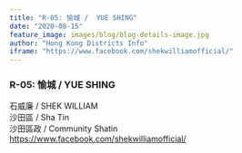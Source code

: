 ```yaml
---
title: "R-05: 愉城 /  YUE SHING"
date: "2020-08-15"
feature_image: images/blog/blog-details-image.jpg
author: "Hong Kong Districts Info"
iframe: "https://www.facebook.com/shekwilliamofficial/"
---
```


### R-05: 愉城 /  YUE SHING  
石威廉 /  SHEK WILLIAM  
沙田區 / Sha Tin  
沙田區政 /  Community Shatin  
https://www.facebook.com/shekwilliamofficial/
